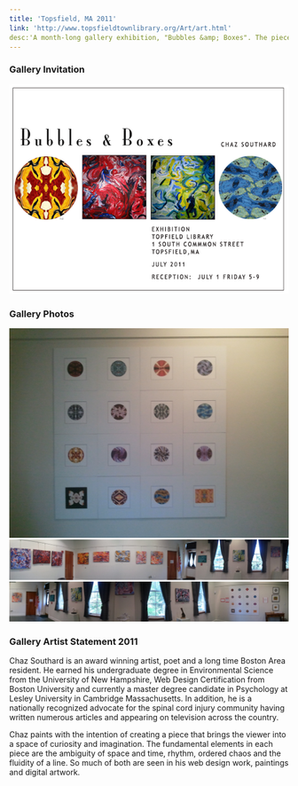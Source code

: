 ```yaml
---
title: 'Topsfield, MA 2011'
link: 'http://www.topsfieldtownlibrary.org/Art/art.html'
desc:'A month-long gallery exhibition, "Bubbles &amp; Boxes". The pieces were selected from a collection of abstract oil paintings and digitally generated artwork.'
---
```


### Gallery Invitation

![Invitation](assets/topsfield-invitation.png)

### Gallery Photos

![Thumbnail](assets/topsfield-exhibit-2011-1.jpg)
![Thumbnail](assets/topsfield-exhibit-2011-2.jpg)
![Thumbnail](assets/topsfield-exhibit-2011-3.jpg)

### Gallery Artist Statement 2011

Chaz Southard is an award winning artist, poet and a long time Boston Area resident. He earned his undergraduate degree in Environmental Science from the University of New Hampshire, Web Design Certification from Boston University and currently a master degree candidate in Psychology at Lesley University in Cambridge Massachusetts. In addition, he is a nationally recognized advocate for the spinal cord injury community having written numerous articles and appearing on television across the country.

Chaz paints with the intention of creating a piece that brings the viewer into a space of curiosity and imagination. The fundamental elements in each piece are the ambiguity of space and time, rhythm, ordered chaos and the fluidity of a line. So much of both are seen in his web design work, paintings and digital artwork.

